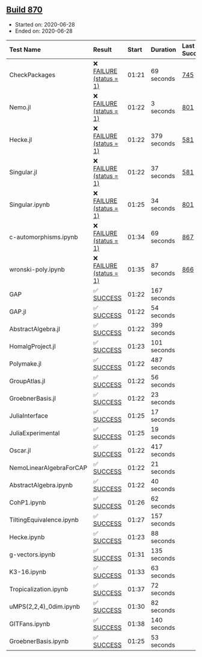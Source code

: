## [Build 870](https://oscarci.mathematik.uni-kl.de/job/oscar-julia-1.4/870/)

* Started on: 2020-06-28
* Ended on: 2020-06-28

| Test Name    | Result | Start | Duration | Last Success | First Failure |
|:-------------|:-------|:------|:---------|:-------------|:--------------|
| CheckPackages | ❌ [FAILURE (status = 1)](https://oscarci.mathematik.uni-kl.de/job/oscar-julia-1.4/870/artifact/logs/build-870/CheckPackages.log) | 01:21 | 69 seconds | [745](https://oscarci.mathematik.uni-kl.de/job/oscar-julia-1.4/745/) | [746](https://oscarci.mathematik.uni-kl.de/job/oscar-julia-1.4/746/) |
| Nemo.jl | ❌ [FAILURE (status = 1)](https://oscarci.mathematik.uni-kl.de/job/oscar-julia-1.4/870/artifact/logs/build-870/Nemo.jl.log) | 01:22 | 3 seconds | [801](https://oscarci.mathematik.uni-kl.de/job/oscar-julia-1.4/801/) | [802](https://oscarci.mathematik.uni-kl.de/job/oscar-julia-1.4/802/) |
| Hecke.jl | ❌ [FAILURE (status = 1)](https://oscarci.mathematik.uni-kl.de/job/oscar-julia-1.4/870/artifact/logs/build-870/Hecke.jl.log) | 01:22 | 379 seconds | [581](https://oscarci.mathematik.uni-kl.de/job/oscar-julia-1.4/581/) | [582](https://oscarci.mathematik.uni-kl.de/job/oscar-julia-1.4/582/) |
| Singular.jl | ❌ [FAILURE (status = 1)](https://oscarci.mathematik.uni-kl.de/job/oscar-julia-1.4/870/artifact/logs/build-870/Singular.jl.log) | 01:22 | 37 seconds | [581](https://oscarci.mathematik.uni-kl.de/job/oscar-julia-1.4/581/) | [582](https://oscarci.mathematik.uni-kl.de/job/oscar-julia-1.4/582/) |
| Singular.ipynb | ❌ [FAILURE (status = 1)](https://oscarci.mathematik.uni-kl.de/job/oscar-julia-1.4/870/artifact/logs/build-870/Singular.ipynb.log) | 01:25 | 34 seconds | [801](https://oscarci.mathematik.uni-kl.de/job/oscar-julia-1.4/801/) | [802](https://oscarci.mathematik.uni-kl.de/job/oscar-julia-1.4/802/) |
| c-automorphisms.ipynb | ❌ [FAILURE (status = 1)](https://oscarci.mathematik.uni-kl.de/job/oscar-julia-1.4/870/artifact/logs/build-870/c-automorphisms.ipynb.log) | 01:34 | 69 seconds | [867](https://oscarci.mathematik.uni-kl.de/job/oscar-julia-1.4/867/) | [868](https://oscarci.mathematik.uni-kl.de/job/oscar-julia-1.4/868/) |
| wronski-poly.ipynb | ❌ [FAILURE (status = 1)](https://oscarci.mathematik.uni-kl.de/job/oscar-julia-1.4/870/artifact/logs/build-870/wronski-poly.ipynb.log) | 01:35 | 87 seconds | [866](https://oscarci.mathematik.uni-kl.de/job/oscar-julia-1.4/866/) | [867](https://oscarci.mathematik.uni-kl.de/job/oscar-julia-1.4/867/) |
| GAP | ✅ [SUCCESS](https://oscarci.mathematik.uni-kl.de/job/oscar-julia-1.4/870/artifact/logs/build-870/GAP.log) | 01:22 | 167 seconds |  |  |
| GAP.jl | ✅ [SUCCESS](https://oscarci.mathematik.uni-kl.de/job/oscar-julia-1.4/870/artifact/logs/build-870/GAP.jl.log) | 01:22 | 54 seconds |  |  |
| AbstractAlgebra.jl | ✅ [SUCCESS](https://oscarci.mathematik.uni-kl.de/job/oscar-julia-1.4/870/artifact/logs/build-870/AbstractAlgebra.jl.log) | 01:22 | 399 seconds |  |  |
| HomalgProject.jl | ✅ [SUCCESS](https://oscarci.mathematik.uni-kl.de/job/oscar-julia-1.4/870/artifact/logs/build-870/HomalgProject.jl.log) | 01:23 | 101 seconds |  |  |
| Polymake.jl | ✅ [SUCCESS](https://oscarci.mathematik.uni-kl.de/job/oscar-julia-1.4/870/artifact/logs/build-870/Polymake.jl.log) | 01:22 | 487 seconds |  |  |
| GroupAtlas.jl | ✅ [SUCCESS](https://oscarci.mathematik.uni-kl.de/job/oscar-julia-1.4/870/artifact/logs/build-870/GroupAtlas.jl.log) | 01:22 | 56 seconds |  |  |
| GroebnerBasis.jl | ✅ [SUCCESS](https://oscarci.mathematik.uni-kl.de/job/oscar-julia-1.4/870/artifact/logs/build-870/GroebnerBasis.jl.log) | 01:22 | 23 seconds |  |  |
| JuliaInterface | ✅ [SUCCESS](https://oscarci.mathematik.uni-kl.de/job/oscar-julia-1.4/870/artifact/logs/build-870/JuliaInterface.log) | 01:25 | 17 seconds |  |  |
| JuliaExperimental | ✅ [SUCCESS](https://oscarci.mathematik.uni-kl.de/job/oscar-julia-1.4/870/artifact/logs/build-870/JuliaExperimental.log) | 01:25 | 19 seconds |  |  |
| Oscar.jl | ✅ [SUCCESS](https://oscarci.mathematik.uni-kl.de/job/oscar-julia-1.4/870/artifact/logs/build-870/Oscar.jl.log) | 01:22 | 417 seconds |  |  |
| NemoLinearAlgebraForCAP | ✅ [SUCCESS](https://oscarci.mathematik.uni-kl.de/job/oscar-julia-1.4/870/artifact/logs/build-870/NemoLinearAlgebraForCAP.log) | 01:22 | 21 seconds |  |  |
| AbstractAlgebra.ipynb | ✅ [SUCCESS](https://oscarci.mathematik.uni-kl.de/job/oscar-julia-1.4/870/artifact/logs/build-870/AbstractAlgebra.ipynb.log) | 01:22 | 40 seconds |  |  |
| CohP1.ipynb | ✅ [SUCCESS](https://oscarci.mathematik.uni-kl.de/job/oscar-julia-1.4/870/artifact/logs/build-870/CohP1.ipynb.log) | 01:26 | 62 seconds |  |  |
| TiltingEquivalence.ipynb | ✅ [SUCCESS](https://oscarci.mathematik.uni-kl.de/job/oscar-julia-1.4/870/artifact/logs/build-870/TiltingEquivalence.ipynb.log) | 01:27 | 157 seconds |  |  |
| Hecke.ipynb | ✅ [SUCCESS](https://oscarci.mathematik.uni-kl.de/job/oscar-julia-1.4/870/artifact/logs/build-870/Hecke.ipynb.log) | 01:23 | 88 seconds |  |  |
| g-vectors.ipynb | ✅ [SUCCESS](https://oscarci.mathematik.uni-kl.de/job/oscar-julia-1.4/870/artifact/logs/build-870/g-vectors.ipynb.log) | 01:31 | 135 seconds |  |  |
| K3-16.ipynb | ✅ [SUCCESS](https://oscarci.mathematik.uni-kl.de/job/oscar-julia-1.4/870/artifact/logs/build-870/K3-16.ipynb.log) | 01:33 | 63 seconds |  |  |
| Tropicalization.ipynb | ✅ [SUCCESS](https://oscarci.mathematik.uni-kl.de/job/oscar-julia-1.4/870/artifact/logs/build-870/Tropicalization.ipynb.log) | 01:37 | 72 seconds |  |  |
| uMPS(2,2,4)_0dim.ipynb | ✅ [SUCCESS](https://oscarci.mathematik.uni-kl.de/job/oscar-julia-1.4/870/artifact/logs/build-870/uMPS-2-2-4-_0dim.ipynb.log) | 01:30 | 82 seconds |  |  |
| GITFans.ipynb | ✅ [SUCCESS](https://oscarci.mathematik.uni-kl.de/job/oscar-julia-1.4/870/artifact/logs/build-870/GITFans.ipynb.log) | 01:38 | 140 seconds |  |  |
| GroebnerBasis.ipynb | ✅ [SUCCESS](https://oscarci.mathematik.uni-kl.de/job/oscar-julia-1.4/870/artifact/logs/build-870/GroebnerBasis.ipynb.log) | 01:25 | 53 seconds |  |  |
